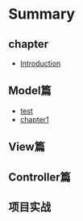 # Summary

## chapter

* [Introduction](README.md)

## Model篇

* [test](modelpian/test.md)
* [chapter1](modelpian/chapter1.md)

## View篇

## Controller篇

## 项目实战


